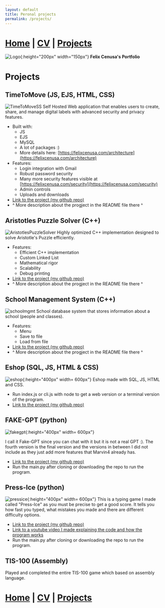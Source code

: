 ```yaml
---
layout: default
title: Peronal projects
permalink: /projects/
---
```

# [Home](/portfolio) | [CV](/portfolio/cv/) | [Projects](/portfolio/projects/)
![Logo](/assets/img/me.png){:height="200px" width="150px"}
**Felix Cenusa's Portfolio**

# Projects

## TimeToMove (JS, EJS, HTML, CSS)
![TimeToMoveSS](/assets/img/TimeToMoveSS.png)
Self Hosted Web application that enables users to create, share, and manage digital labels with advanced security and privacy features.
- Built with:
    - JS
    - EJS
    - MySQL
    - A lot of packages :)
    - More details here: [https://felixcenusa.com/architecture](https://felixcenusa.com/architecture)
- Features:
    - Login integration with Gmail
    - Robust password security
    - Many more security features visible at [https://felixcenusa.com/security](https://felixcenusa.com/security)
    - Admin controls
    - Uploads and downloads
- [Link to the project (my github repo)](https://github.com/FelixCenusa/PiPullV3)
-  ^ More description about the progject in the README file there ^


## Aristotles Puzzle Solver (C++)
![AristotlesPuzzleSolver](/assets/img/AristotlesPuzzleAndMath.jpg)
 Highly optimized C++ implementation designed to solve Aristotle's Puzzle efficiently. 
- Features:
    - Efficient C++ implementation
    - Custom Linked List
    - Mathematical rigor
    - Scalability
    - Debug printing
- [Link to the project (my github repo)](https://github.com/FelixCenusa/Aristotles-Puzzle-Solver)
-  ^ More description about the progject in the README file there ^


## School Management System (C++)
![schoolmgmt](/assets/img/schoolmanagementss.png)
School database system that stores information about a school (people and classes).
- Features:
    - Menu
    - Save to file
    - Load from file
- [Link to the project (my github repo)](https://github.com/FelixCenusa/CPP-Projects/tree/main/Final-Course-Project)
-  ^ More description about the progject in the README file there ^

## Eshop (SQL, JS, HTML & CSS)
![eshop](/assets/img/eshopss.png){:height="400px" width= 600px"}
Eshop made with SQL, JS, HTML and CSS.
- Run index.js or cli.js with node to get a web version or a terminal version of the program.
- [Link to the project (my github repo)](https://github.com/FelixCenusa/Database-Projects/tree/main/meDatabase/kmom06/eshop2)

## FAKE-GPT (python)
![fakegpt](/assets/img/fakegptss.png){:height="400px" width= 600px"}

I call it Fake-GPT since you can chat with it but it is not a real GPT :). The fourth version is the final version and the versions in between I did not include as they just add more features that Marvin4 already has.
- [Link to the project (my github repo)](https://github.com/FelixCenusa/Python-Projects/tree/main/marvin4)
- Run the main.py after cloning or downloading the repo to run the program.

## Press-Ice (python)
![pressice](/assets/img/pressicess.png){:height="400px" width= 600px"}
This is a typing game I made called "Press-Ice" as you must be precise to get a good score. 
It tells you how fast you typed, what mistakes you made and there are different difficulty options.
- [Link to the project (my github repo)](https://github.com/FelixCenusa/Python-Projects/tree/main/typing)
- [Link to a youtube video I made explaining the code and how the program works](https://www.youtube.com/watch?v=ALf3cHNM08g)
- Run the main.py after cloning or downloading the repo to run the program.

## TIS-100 (Assembly)
Played and completed the entire TIS-100 game which based on assembly language.

# [Home](/portfolio) | [CV](/portfolio/cv/) | [Projects](/portfolio/projects/)
